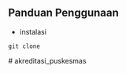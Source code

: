 ## Panduan Penggunaan
* instalasi
```
git clone 
```
#   a k r e d i t a s i _ p u s k e s m a s  
 